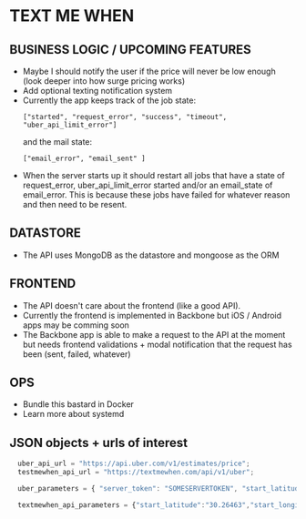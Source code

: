TEXT ME WHEN
============

BUSINESS LOGIC / UPCOMING FEATURES
-----------------------------
  * Maybe I should notify the user if the price will never be low enough (look deeper
      into how surge pricing works)
  * Add optional texting notification system
  * Currently the app keeps track of the job state:
    ```
    ["started", "request_error", "success", "timeout", "uber_api_limit_error"]
    ```
    and the mail state:
    ```
    ["email_error", "email_sent" ]
    ```
  * When the server starts up it should restart all jobs that have a state
    of request_error, uber_api_limit_error started and/or an email_state of
    email_error.  This is because these jobs have failed for whatever reason and
    then need to be resent.

DATASTORE
--------
  * The API uses MongoDB as the datastore and mongoose as the ORM

FRONTEND
--------
  * The API doesn't care about the frontend (like a good API).
  * Currently the frontend is implemented in Backbone but iOS / Android apps may be comming soon
  * The Backbone app is able to make a request to the API at the moment but needs 
    frontend validations + modal notification that the request has been (sent, failed, whatever)

OPS
---
  * Bundle this bastard in Docker
  * Learn more about systemd

JSON objects + urls of interest
-------------------------------
  ```javascript
    uber_api_url = "https://api.uber.com/v1/estimates/price";
    testmewhen_api_url = "https://textmewhen.com/api/v1/uber";

    uber_parameters = { "server_token": "SOMESERVERTOKEN", "start_latitude": "30.26463", "start_longitude": "-97.74403", "end_latitude": "30.31944", "end_longitude": "-97.71897"};

    textmewhen_api_parameters = {"start_latitude":"30.26463","start_longitude":"-97.74403","end_latitude":"30.31944","end_longitude":"-97.71897","email":"someguy@gmail.com","desired_price":"15.00"}
  ```
